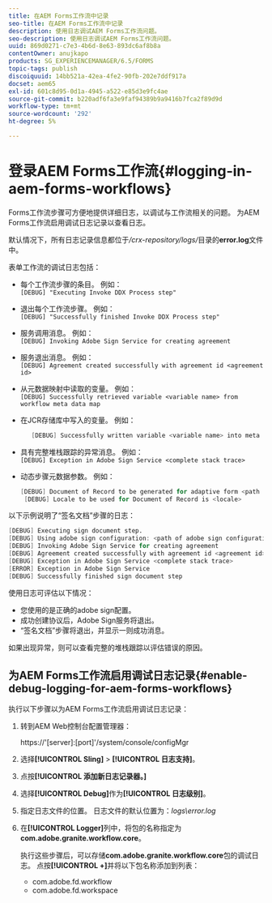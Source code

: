 ```yaml
---
title: 在AEM Forms工作流中记录
seo-title: 在AEM Forms工作流中记录
description: 使用日志调试AEM Forms工作流问题。
seo-description: 使用日志调试AEM Forms工作流问题。
uuid: 869d0271-c7e3-4b6d-8e63-893dc6af8b8a
contentOwner: anujkapo
products: SG_EXPERIENCEMANAGER/6.5/FORMS
topic-tags: publish
discoiquuid: 14bb521a-42ea-4fe2-90fb-202e7ddf917a
docset: aem65
exl-id: 601c8d95-0d1a-4945-a522-e85d3e9fc4ae
source-git-commit: b220adf6fa3e9faf94389b9a9416b7fca2f89d9d
workflow-type: tm+mt
source-wordcount: '292'
ht-degree: 5%

---
```


# 登录AEM Forms工作流{#logging-in-aem-forms-workflows}

Forms工作流步骤可方便地提供详细日志，以调试与工作流相关的问题。 为AEM Forms工作流启用调试日志记录以查看日志。

默认情况下，所有日志记录信息都位于&#x200B;*/crx-repository/logs/*&#x200B;目录的&#x200B;**error.log**&#x200B;文件中。

表单工作流的调试日志包括：

* 每个工作流步骤的条目。 例如：\
   `[DEBUG] "Executing Invoke DDX Process step"`

* 退出每个工作流步骤。 例如：\
   `[DEBUG] "Successfully finished Invoke DDX Process step"`

* 服务调用消息。 例如：\
   `[DEBUG] Invoking Adobe Sign Service for creating agreement`

* 服务退出消息。 例如：\
   `[DEBUG] Agreement created successfully with agreement id <agreement id>`

* 从元数据映射中读取的变量。 例如：\
   `[DEBUG] Successfully retrieved variable <variable name> from workflow meta data map`

* 在JCR存储库中写入的变量。 例如：

   ```verilog
      [DEBUG] Successfully written variable <variable name> into meta data node at <JCR path where meta data is being written>
   ```

* 具有完整堆栈跟踪的异常消息。 例如：\
   `[DEBUG] Exception in Adobe Sign Service <complete stack trace>`

* 动态步骤元数据参数。 例如：

   ```verilog
   [DEBUG] Document of Record to be generated for adaptive form <path of adaptive form>
    [DEBUG] Locale to be used for Document of Record is <locale>
   ```

以下示例说明了“签名文档”步骤的日志：

```verilog
[DEBUG] Executing sign document step.
[DEBUG] Using adobe sign configuration: <path of adobe sign configuration>
[DEBUG] Invoking Adobe Sign Service for creating agreement
[DEBUG] Agreement created successfully with agreement id <agreement id>
[DEBUG] Exception in Adobe Sign Service <complete stack trace>
[ERROR] Exception in Adobe Sign Service
[DEBUG] Successfully finished sign document step
```

使用日志可评估以下情况：

* 您使用的是正确的adobe sign配置。
* 成功创建协议后，Adobe Sign服务将退出。
* “签名文档”步骤将退出，并显示一则成功消息。

如果出现异常，则可以查看完整的堆栈跟踪以评估错误的原因。

## 为AEM Forms工作流启用调试日志记录{#enable-debug-logging-for-aem-forms-workflows}

执行以下步骤以为AEM Forms工作流启用调试日志记录：

1. 转到AEM Web控制台配置管理器：

   https://&#39;[server]:[port]&#39;/system/console/configMgr

1. 选择&#x200B;**[!UICONTROL Sling]** > **[!UICONTROL 日志支持]**。
1. 点按&#x200B;**[!UICONTROL 添加新日志记录器。]**
1. 选择&#x200B;**[!UICONTROL Debug]**&#x200B;作为&#x200B;**[!UICONTROL 日志级别]**。
1. 指定日志文件的位置。 日志文件的默认位置为：*logs\error.log*
1. 在&#x200B;**[!UICONTROL Logger]**&#x200B;列中，将包的名称指定为&#x200B;**com.adobe.granite.workflow.core**。

   执行这些步骤后，可以存储&#x200B;**com.adobe.granite.workflow.core**&#x200B;包的调试日志。 点按&#x200B;**[!UICONTROL +]**&#x200B;并将以下包名称添加到列表：

   * com.adobe.fd.workflow
   * com.adobe.fd.workspace

